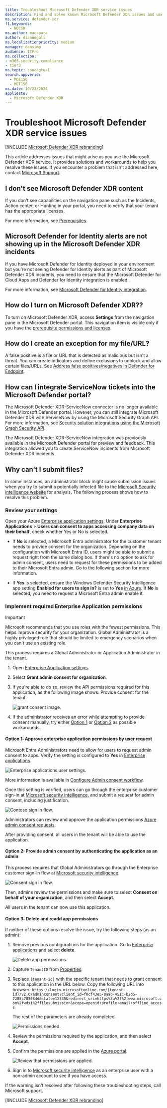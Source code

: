 ```yaml
---
title: Troubleshoot Microsoft Defender XDR service issues
description: Find and solve known Microsoft Defender XDR issues and use workarounds to resolve blocks while using the service.
ms.service: defender-xdr
f1.keywords:
  - NOCSH
ms.author: macapara
author: diannegali
ms.localizationpriority: medium
manager: dansimp
audience: ITPro
ms.collection: 
- m365-security-compliance
- tier3
ms.topic: conceptual
search.appverid:
  - MOE150
  - MET150
ms.date: 10/23/2024
appliesto:
  - Microsoft Defender XDR
---
```


# Troubleshoot Microsoft Defender XDR service issues

[!INCLUDE [Microsoft Defender XDR rebranding](../includes/microsoft-defender.md)]

This article addresses issues that might arise as you use the Microsoft Defender XDR service. It provides solutions and workarounds to help you resolve these issues. If you encounter a problem that isn't addressed here, contact [Microsoft Support](https://support.microsoft.com/contactus).

<a name='i-dont-see-microsoft-365-defender-content'></a>

## I don't see Microsoft Defender XDR content

If you don't see capabilities on the navigation pane such as the Incidents, Action center, or Hunting in your portal, you need to verify that your tenant has the appropriate licenses.

For more information, see [Prerequisites](prerequisites.md).

<a name='microsoft-defender-for-identity-alerts-are-not-showing-up-in-the-microsoft-365-defender-incidents'></a>

## Microsoft Defender for Identity alerts are not showing up in the Microsoft Defender XDR incidents

If you have Microsoft Defender for Identity deployed in your environment but you're not seeing Defender for Identity alerts as part of Microsoft Defender XDR incidents, you need to ensure that the Microsoft Defender for Cloud Apps and Defender for Identity integration is enabled.

For more information, see [Microsoft Defender for Identity integration](/cloud-app-security/mdi-integration).

## How do I turn on Microsoft Defender XDR??

To turn on Microsoft Defender XDR, access **Settings** from the navigation pane in the Microsoft Defender portal. This navigation item is visible only if you have the [prerequisite permissions and licenses](m365d-enable.md#check-license-eligibility-and-required-permissions).

## How do I create an exception for my file/URL?

A false positive is a file or URL that is detected as malicious but isn't a threat. You can create indicators and define exclusions to unblock and allow certain files/URLs. See [Address false positives/negatives in Defender for Endpoint](/defender-endpoint/defender-endpoint-false-positives-negatives).

## How can I integrate ServiceNow tickets into the Microsoft Defender portal?

The Microsoft Defender XDR-ServiceNow connector is no longer available in the Microsoft Defender portal. However, you can still integrate Microsoft Defender XDR with ServiceNow by using the Microsoft Security Graph API. For more information, see [Security solution integrations using the Microsoft Graph Security API](/graph/security-integration).

The Microsoft Defender XDR-ServiceNow integration was previously available in the Microsoft Defender portal for preview and feedback. This integration allowed you to create ServiceNow incidents from Microsoft Defender XDR incidents.

## Why can't I submit files?

In some instances, an administrator block might cause submission issues when you try to submit a potentially infected file to the [Microsoft Security intelligence website](https://www.microsoft.com/wdsi) for analysis. The following process shows how to resolve this problem.

### Review your settings

Open your Azure [Enterprise application settings](https://portal.azure.com/#blade/Microsoft_AAD_IAM/StartboardApplicationsMenuBlade/UserSettings/menuId/). Under **Enterprise Applications** >  **Users can consent to apps accessing company data on their behalf**, check whether Yes or No is selected.

- If **No** is selected, a Microsoft Entra administrator for the customer tenant needs to provide consent for the organization. Depending on the configuration with Microsoft Entra ID, users might be able to submit a request right from the same dialog box. If there's no option to ask for admin consent,  users need to request for these permissions to be added to their Microsoft Entra admin. Go to the following section for more information.

- If **Yes** is selected, ensure the Windows Defender Security Intelligence app setting **Enabled for users to sign in?** is set to **Yes** [in Azure](https://portal.azure.com/#blade/Microsoft_AAD_IAM/ManagedAppMenuBlade/Properties/appId/f0cf43e5-8a9b-451c-b2d5-7285c785684d/objectId/4a918a14-4069-4108-9b7d-76486212d75d). If **No** is selected, you need to request a Microsoft Entra admin enable it.

### Implement required Enterprise Application permissions

> [!IMPORTANT]
> Microsoft recommends that you use roles with the fewest permissions. This helps improve security for your organization. Global Administrator is a highly privileged role that should be limited to emergency scenarios when you can't use an existing role.

This process requires a Global Administrator or Application Administrator in the tenant.

1. Open [Enterprise Application settings](https://portal.azure.com/#blade/Microsoft_AAD_IAM/ManagedAppMenuBlade/Permissions/appId/f0cf43e5-8a9b-451c-b2d5-7285c785684d/objectId/4a918a14-4069-4108-9b7d-76486212d75d).

2. Select **Grant admin consent for organization**.

3. If you're able to do so, review the API permissions required for this application, as the following image shows. Provide consent for the tenant.

    ![grant consent image.](/defender/media/security-intelligence-images/msi-grant-admin-consent.jpg)

4. If the administrator receives an error while attempting to provide consent manually, try either [Option 1](#option-1-approve-enterprise-application-permissions-by-user-request) or [Option 2](#option-2-provide-admin-consent-by-authenticating-the-application-as-an-admin) as possible workarounds.

#### Option 1: Approve enterprise application permissions by user request

Microsoft Entra Administrators need to allow for users to request admin consent to apps. Verify the setting is configured to **Yes** in [Enterprise applications](https://portal.azure.com/#blade/Microsoft_AAD_IAM/StartboardApplicationsMenuBlade/UserSettings/menuId/).

![Enterprise applications user settings.](/defender/media/security-intelligence-images/msi-enterprise-app-user-setting.jpg)

More information is available in [Configure Admin consent workflow](/azure/active-directory/manage-apps/configure-admin-consent-workflow).

Once this setting is verified, users can go through the enterprise customer sign-in at [Microsoft security intelligence](https://www.microsoft.com/wdsi/filesubmission), and submit a request for admin consent, including justification.

![Contoso sign in flow.](/defender/media/security-intelligence-images/msi-contoso-approval-required.png)

Administrators can review and approve the application permissions [Azure admin consent requests](https://portal.azure.com/#blade/Microsoft_AAD_IAM/StartboardApplicationsMenuBlade/AccessRequests/menuId/).

After providing consent, all users in the tenant will be able to use the application.

#### Option 2: Provide admin consent by authenticating the application as an admin

This process requires that Global Administrators go through the Enterprise customer sign-in flow at [Microsoft security intelligence](https://www.microsoft.com/wdsi/filesubmission).

![Consent sign in flow.](/defender/media/security-intelligence-images/msi-microsoft-permission-required.jpg)

Then, admins review the permissions and make sure to select **Consent on behalf of your organization**, and then select **Accept**.

All users in the tenant can now use this application.

#### Option 3: Delete and readd app permissions

If neither of these options resolve the issue, try the following steps (as an admin):

1. Remove previous configurations for the application. Go to [Enterprise applications](https://portal.azure.com/#blade/Microsoft_AAD_IAM/ManagedAppMenuBlade/Properties/appId/f0cf43e5-8a9b-451c-b2d5-7285c785684d/objectId/982e94b2-fea9-4d1f-9fca-318cda92f90b)
and select **delete**.

   ![Delete app permissions.](/defender/media/security-intelligence-images/msi-properties.png)

2. Capture `TenantID` from [Properties](https://portal.azure.com/#blade/Microsoft_AAD_IAM/ActiveDirectoryMenuBlade/Properties).

3. Replace `{tenant-id}` with the specific tenant that needs to grant consent to this application in the URL below. Copy the following URL into browser: `https://login.microsoftonline.com/{tenant-id}/v2.0/adminconsent?client_id=f0cf43e5-8a9b-451c-b2d5-7285c785684d&state=12345&redirect_uri=https%3a%2f%2fwww.microsoft.com%2fwdsi%2ffilesubmission&scope=openid+profile+email+offline_access`

   The rest of the parameters are already completed.

   ![Permissions needed.](/defender/media/security-intelligence-images/msi-microsoft-permission-requested-your-organization.png)

4. Review the permissions required by the application, and then select **Accept**.

5. Confirm the permissions are applied in the [Azure portal](https://portal.azure.com/#blade/Microsoft_AAD_IAM/ManagedAppMenuBlade/Permissions/appId/f0cf43e5-8a9b-451c-b2d5-7285c785684d/objectId/ce60a464-5fca-4819-8423-bcb46796b051).

   ![Review that permissions are applied.](/defender/media/security-intelligence-images/msi-permissions.jpg)

6. Sign in to [Microsoft security intelligence](https://www.microsoft.com/wdsi/filesubmission) as an enterprise user with a non-admin account to see if you have access.

 If the warning isn't resolved after following these troubleshooting steps, call Microsoft support.

[!INCLUDE [Microsoft Defender XDR rebranding](../includes/defender-m3d-techcommunity.md)]
